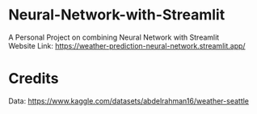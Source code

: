 # Neural-Network-with-Streamlit
A Personal Project on combining Neural Network with Streamlit\
Website Link: https://weather-prediction-neural-network.streamlit.app/
# Credits
Data: https://www.kaggle.com/datasets/abdelrahman16/weather-seattle
